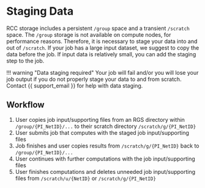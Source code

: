# Staging Data

RCC storage includes a persistent `/group` space and a transient `/scratch` space. The `/group` storage is not available on compute nodes, for performance reasons. Therefore, it is necessary to stage your data into and out of `/scratch`. If your job has a large input dataset, we suggest to copy the data before the job. If input data is relatively small, you can add the staging step to the job.

!!! warning "Data staging required"
    Your job will fail and/or you will lose your job output if you do not properly stage your data to and from scratch. Contact {{ support_email }} for help with data staging.

## Workflow

1. User copies job input/supporting files from an RGS directory within `/group/{PI_NetID}/...` to their scratch directory `/scratch/g/{PI_NetID}`
2. User submits job that computes with the staged job input/supporting files
3. Job finishes and user copies results from `/scratch/g/{PI_NetID}` back to `/group/{PI_NetID}/...`
4. User continues with further computations with the job input/supporting files
5. User finishes computations and deletes unneeded job input/supporting files from `/scratch/u/{NetID}` or `/scratch/g/{PI_NetID}`
